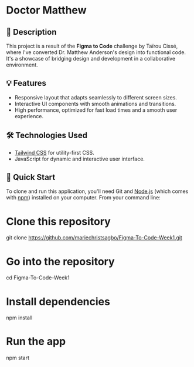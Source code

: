 # Doctor Matthew

## 📝 Description
This project is a result of the **Figma to Code** challenge by Taïrou Cissé, where I've converted Dr. Matthew Anderson's design into functional code. It's a showcase of bridging design and development in a collaborative environment.

## 💡 Features
- Responsive layout that adapts seamlessly to different screen sizes.
- Interactive UI components with smooth animations and transitions.
- High performance, optimized for fast load times and a smooth user experience.

## 🛠️ Technologies Used
- [Tailwind CSS](https://tailwindcss.com/) for utility-first CSS.
- JavaScript for dynamic and interactive user interface.


## 🚀 Quick Start
To clone and run this application, you'll need Git and [Node.js](https://nodejs.org/en/download/) (which comes with [npm](http://npmjs.com)) installed on your computer. From your command line:

# Clone this repository
git clone https://github.com/mariechristsagbo/Figma-To-Code-Week1.git

# Go into the repository
cd Figma-To-Code-Week1

# Install dependencies
npm install

# Run the app
npm start

